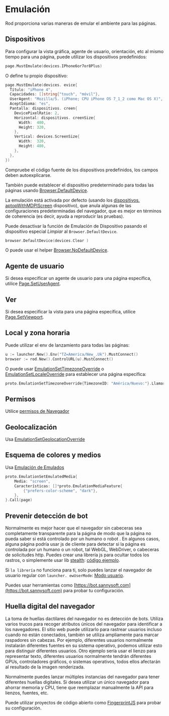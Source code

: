 # Emulación

Rod proporciona varias maneras de emular el ambiente para las páginas.

## Dispositivos

Para configurar la vista gráfica, agente de usuario, orientación, etc al mismo tiempo para una página, puede utilizar los dispositivos predefinidos:

```go
page.MustEmulate(devices.IPhone6or7or8Plus)
```

O define tu propio dispositivo:

```go
page.MustEmulate(devices. evice{
  Título: "iPhone 4",
  Capacidades: []string{"touch", "móvil"},
  UserAgent: "Mozilla/5. (iPhone; CPU iPhone OS 7_1_2 como Mac OS X)",
  AceptIdioma: "es",
  Pantalla: dispositivos. creen{
    DevicePixelRatio: 2,
    Horizontal: dispositivos. creenSize{
      Width:  480,
      Height: 320,
    },
    Vertical: devices.ScreenSize{
      Width:  320,
      Height: 480,
    },
  },
})
```

Compruebe el código fuente de los dispositivos predefinidos, los campos deben autoexplicarse.

También puede establecer el dispositivo predeterminado para todas las páginas usando [Browser.DefaultDevice](https://pkg.go.dev/github.com/go-rod/rod#Browser.DefaultDevice).

La emulación está activada por defecto (usando los [dispositivos. aptopWithMDPIScreen](https://github.com/go-rod/rod/blob/bc44c39c9b4352c15d00bef6f6a1071205d2c388/lib/devices/list.go#L616) dispositivo), que anula algunas de las configuraciones predeterminadas del navegador, que es mejor en términos de coherencia (es decir, ayuda a reproducir las pruebas).

Puede desactivar la función de Emulación de Dispositivo pasando el dispositivo especial _Limpiar_ al `Browser.DefaultDevice`.

```go
browser.DefaultDevice(devices.Clear )
```

O puede usar el helper [Browser.NoDefaultDevice](https://pkg.go.dev/github.com/go-rod/rod#Browser.NoDefaultDevice).

## Agente de usuario

Si desea especificar un agente de usuario para una página específica, utilice [Page.SetUserAgent](https://pkg.go.dev/github.com/go-rod/rod#Page.SetUserAgent).

## Ver

Si desea especificar la vista para una página específica, utilice [Page.SetViewport](https://pkg.go.dev/github.com/go-rod/rod#Page.SetViewport).

## Local y zona horaria

Puede utilizar el env de lanzamiento para todas las páginas:

```go
u := launcher.New().Env("TZ=America/New_.Uk").MustConnect()
browser := rod.New().ControlURL(u).MustConnect()
```

O puede usar [EmulationSetTimezoneOverride](https://pkg.go.dev/github.com/go-rod/rod/lib/proto#EmulationSetTimezoneOverride) o [EmulationSetLocaleOverride](https://pkg.go.dev/github.com/go-rod/rod/lib/proto#EmulationSetLocaleOverride) para establecer una página específica:

```go
proto.EmulationSetTimezoneOverride{TimezoneID: "América/Nuevo:"}.Llamar (página)
```

## Permisos

Utilice [permisos de Navegador](https://pkg.go.dev/github.com/go-rod/rod/lib/proto#BrowserGrantPermissions)

## Geolocalización

Usa [EmulationSetGeolocationOverride](https://pkg.go.dev/github.com/go-rod/rod/lib/proto#EmulationSetGeolocationOverride)

## Esquema de colores y medios

Usa [Emulación de Emulados](https://pkg.go.dev/github.com/go-rod/rod/lib/proto#EmulationSetEmulatedMedia)

```go
proto.EmulationSetEmulatedMedia{
    Media: "screen",
    Características: []*proto.EmulationMediaFeature{
        {"prefers-color-scheme", "dark"},
    },
}.Call(page)
```

## Prevenir detección de bot

Normalmente es mejor hacer que el navegador sin cabeceras sea completamente transparente para la página de modo que la página no pueda saber si está controlado por un humano o robot . En algunos casos, alguna página podría usar js de cliente para detectar si la página es controlada por un humano o un robot, tal WebGL, WebDriver, o cabeceras de solicitudes http. Puedes crear una librería js para ocultar todos los rastros, o simplemente usar lib [stealth](https://github.com/go-rod/stealth): [código ejemplo](https://github.com/go-rod/stealth/blob/master/examples_test.go).

Si `la librería` no funciona para ti, solo puedes lanzar el navegador de usuario regular con `launcher. ewUserMode`: [Modo usuario](custom-launch.md?id=user-mode).

Puedes usar herramientas como [https://bot.sannysoft.com](https://bot.sannysoft.com) para probar tu configuración.

## Huella digital del navegador

La toma de huellas dactilares del navegador no es detección de bots. Utiliza varios trucos para recoger atributos únicos del navegador para identificar a los navegadores. El sitio web puede utilizarlo para rastrear usuarios incluso cuando no están conectados, también se utiliza ampliamente para marcar raspadores sin cabezas. Por ejemplo, diferentes usuarios normalmente instalarán diferentes fuentes en su sistema operativo, podemos utilizar esto para distinguir diferentes usuarios. Otro ejemplo sería usar el lienzo para representar texto, diferentes usuarios normalmente tendrán diferentes GPUs, controladores gráficos, o sistemas operativos, todos ellos afectarán al resultado de la imagen renderizada.

Normalmente puedes lanzar múltiples instancias del navegador para tener diferentes huellas digitales. Si desea utilizar un único navegador para ahorrar memoria y CPU, tiene que reemplazar manualmente la API para lienzos, fuentes, etc.

Puede utilizar proyectos de código abierto como [FingerprintJS](https://github.com/fingerprintjs/fingerprintjs/) para probar su configuración.
